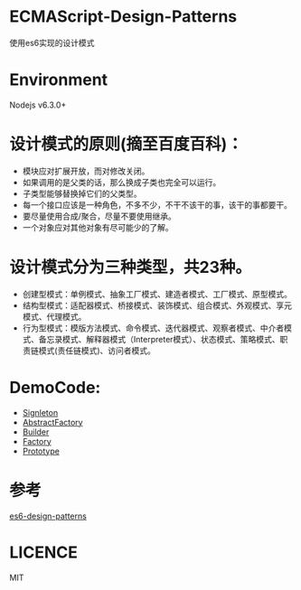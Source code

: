 # ECMAScript-Design-Patterns
使用es6实现的设计模式

# Environment
Nodejs v6.3.0+

# 设计模式的原则(摘至百度百科)：
- 模块应对扩展开放，而对修改关闭。
- 如果调用的是父类的话，那么换成子类也完全可以运行。
- 子类型能够替换掉它们的父类型。
- 每一个接口应该是一种角色，不多不少，不干不该干的事，该干的事都要干。
- 要尽量使用合成/聚合，尽量不要使用继承。
- 一个对象应对其他对象有尽可能少的了解。

# 设计模式分为三种类型，共23种。
- 创建型模式：单例模式、抽象工厂模式、建造者模式、工厂模式、原型模式。
- 结构型模式：适配器模式、桥接模式、装饰模式、组合模式、外观模式、享元模式、代理模式。
- 行为型模式：模版方法模式、命令模式、迭代器模式、观察者模式、中介者模式、备忘录模式、解释器模式（Interpreter模式）、状态模式、策略模式、职责链模式(责任链模式)、访问者模式。

# DemoCode:
- [Signleton](https://github.com/ryouaki/ECMAScript-Design-Patterns/blob/master/Signleton.js)
- [AbstractFactory](https://github.com/ryouaki/ECMAScript-Design-Patterns/blob/master/AbstractFactory.js)
- [Builder](https://github.com/ryouaki/ECMAScript2016-Design-Patterns/blob/master/Builder.js)
- [Factory](https://github.com/ryouaki/ECMAScript2016-Design-Patterns/blob/master/Factory.js)
- [Prototype](https://github.com/ryouaki/ECMAScript2016-Design-Patterns/blob/master/Prototype.js)

# 参考
[es6-design-patterns](https://github.com/loredanacirstea/es6-design-patterns)

# LICENCE
MIT